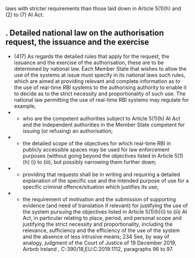 laws with stricter requirements than those laid down in Article 5(1)(h) and (2) to (7) AI Act.
## . Detailed national law on the authorisation request, the issuance and the exercise
- (417) As regards the detailed rules that apply for the request, the issuance and the exercise of the authorisation, these are to be determined by national law. Each Member State that wishes to allow the use of the systems at issue must specify in its national laws such rules, which are aimed at providing relevant and complete information as to the use of real-time RBI systems to the authorising authority to enable it to decide as to the strict necessity and proportionality of such use.
The national law permitting the use of real-time RBI systems may regulate for example,
- -  who  are  the  competent  authorities  subject  to  Article  5(1)(h)  AI  Act  and  the independent authorities in the Member State competent for issuing (or refusing) an authorisation;
- -  the detailed scope of the objectives for which real-time RBI in publicly accessible spaces  may  be  used  for  law  enforcement  purposes  (without  going  beyond  the objectives  listed  in  Article  5(1)(h)  (i)  to  (iii),  but  possibly  narrowing  them  further down;
- - providing that requests shall be in writing and requiring a detailed explanation of the specific use and the intended purpose of use for a specific criminal offence/situation which justifies its use;
- - the requirement of motivation and the submission of supporting evidence (and need of translation if relevant) for justifying the use of the system pursuing the objectives listed in Article 5(1)(h)(i) to (iii) AI Act, in particular relating to place, period, and personal scope and justifying the strict necessity and proportionality, including the relevance, sufficiency and the efficiency of the use of the system and the absence of less intrusive means;
234 See, by way of analogy, judgment of the Court of Justice of 19 December 2019, Airbnb Ireland , C-390/18,EU:C:2019:1112, paragraphs 96 to 97.
